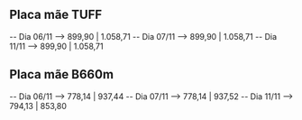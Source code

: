 ## Placa mãe TUFF

-- Dia 06/11 --> 899,90 |  1.058,71
-- Dia 07/11 --> 899,90 |  1.058,71
-- Dia 11/11 --> 899,90 |  1.058,71


## Placa mãe B660m

-- Dia 06/11 --> 778,14 |  937,44
-- Dia 07/11 --> 778,14 |  937,52
-- Dia 11/11 --> 794,13 |  853,80